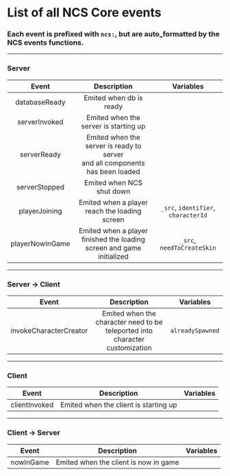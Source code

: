 # List of all NCS Core events

### Each event is prefixed with `ncs:`, but are auto_formatted by the NCS events functions.

<hr>

### Server

|      Event      |                                   Description                                    |              Variables              |
|:---------------:|:--------------------------------------------------------------------------------:|:-----------------------------------:|
|  databaseReady  |                             Emited when db is ready                              |                                     |
|  serverInvoked  |                      Emited when the server is starting up                       |                                     |
|   serverReady   | Emited when the server is ready to server<br/>and all components has been loaded |                                     |
|  serverStopped  |                            Emited when NCS shut down                             |                                     |
|  playerJoining  |                  Emited when a player reach the loading screen                   | `_src`, `identifier`, `characterId` |
| playerNowInGame |      Emited when a player finished the loading screen and game initialized       |     `_src`, `needToCreateSkin`      |

<hr>

### Server → Client

|         Event          |                                 Description                                  |    Variables     |
|:----------------------:|:----------------------------------------------------------------------------:|:----------------:|
| invokeCharacterCreator | Emited when the character need to be teleported into character customization | `alreadySpawned` |

<hr>

### Client

|     Event     |              Description              | Variables |
|:-------------:|:-------------------------------------:|:---------:|
| clientInvoked | Emited when the client is starting up |           |

<hr>

### Client → Server

|   Event   |              Description              | Variables |
|:---------:|:-------------------------------------:|:---------:|
| nowInGame | Emited when the client is now in game |           |